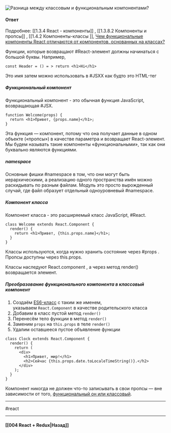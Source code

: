 ![Разница между классовым и функциональным компонентами?](https://youtu.be/xZLxdts7ZW4?t=664)

#### Ответ

Подробнее: [[1.3.4 React - компоненты]] , [[1.3.8.2 Компоненты и пропсы]] ,  [[1.4.2 Компоненты-классы ]], [Чем функциональные компоненты React отличаются от компонентов, основанных на классах?](https://habr.com/ru/company/ruvds/blog/444348/)

Функции, которые возвращают #React-элемент должны начинаться с большой буквы.
Например, 

~~~
const Header = () = > return <h1>Hi</h1>
~~~

Это имя затем можно использовать в #JSXX как будто это HTML-тег

##### Функциональный компонент

Функциональный компонент - это обычная функция JavaScript, возвращающая #JSX.

```
function Welcome(props) {
  return <h1>Привет, {props.name}</h1>;
}
```

Эта функция — компонент, потому что она получает данные в одном объекте («пропсы») в качестве параметра и возвращает React-элемент. Мы будем называть такие компоненты «функциональными», так как они буквально являются функциями.

##### namespace

Основные фишки #namespace в том, что они могут быть иерархическими, а реализацию одного пространства имён можно раскидывать по разным файлам. Модуль это просто вырожденный случай, где файл образует отдельный одноуровневый #namespace.

##### Компонент класса

Компонент класса - это расширяемый класс JavaScript, #React.

~~~
class Welcome extends React.Component {
  render() {
    return <h1>Привет, {this.props.name}</h1>;
  }
}
~~~

Классы используются, когда нужно хранить состояние через #props . Пропсы доступны через this.props.

Классы наследуют React.component , а через метод render() возвращается элемент.

##### Преобразование функционального компонента в классовый компонент

1.  Создаём [ES6-класс](https://developer.mozilla.org/ru/docs/Web/JavaScript/Reference/Classes) с таким же именем, указываем `React.Component` в качестве родительского класса
2.  Добавим в класс пустой метод `render()`
3.  Перенесём тело функции в метод `render()`
4.  Заменим `props` на `this.props` в теле `render()`
5.  Удалим оставшееся пустое объявление функции

```
class Clock extends React.Component {
  render() {
    return (
      <div>
        <h1>Привет, мир!</h1>
        <h2>Сейчас {this.props.date.toLocaleTimeString()}.</h2>
      </div>
    );
  }
}
```

Компонент никогда не должен что-то записывать в свои пропсы — вне зависимости от того, [функциональный он или классовый](https://ru.reactjs.org/docs/components-and-props.html#function-and-class-components).


____
#react

____

#### [[004 React + Redux|Назад]]